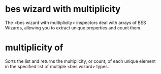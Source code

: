 # bes wizard with multiplicity

The &lt;bes wizard with multiplicity&gt; inspectors deal with arrays of BES Wizards, allowing you to extract unique properties and count them.

# multiplicity of <bes wizard with multiplicity>

Sorts the list and returns the multiplicity, or count, of each unique element in the specified list of multiple &lt;bes wizard&gt; types.
